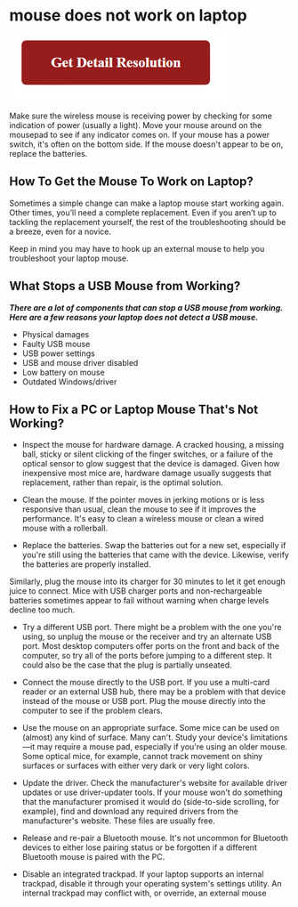 # mouse does not work on laptop

[![mouse does not work on laptop](gett-detail.png)](https://computersolve.com/mouse-does-not-work-on-laptop/)

Make sure the wireless mouse is receiving power by checking for some indication of power (usually a light). Move your mouse around on the mousepad to see if any indicator comes on. If your mouse has a power switch, it's often on the bottom side. If the mouse doesn't appear to be on, replace the batteries.

## How To Get the Mouse To Work on Laptop?

Sometimes a simple change can make a laptop mouse start working again. Other times, you’ll need a complete replacement. Even if you aren’t up to tackling the replacement yourself, the rest of the troubleshooting should be a breeze, even for a novice. 

Keep in mind you may have to hook up an external mouse to help you troubleshoot your laptop mouse. 

## What Stops a USB Mouse from Working?

**_There are a lot of components that can stop a USB mouse from working. Here are a few reasons your laptop does not detect a USB mouse._**

* Physical damages
* Faulty USB mouse
* USB power settings
* USB and mouse driver disabled
* Low battery on mouse
* Outdated Windows/driver
 
## How to Fix a PC or Laptop Mouse That's Not Working?

* Inspect the mouse for hardware damage. A cracked housing, a missing ball, sticky or silent clicking of the finger switches, or a failure of the optical sensor to glow suggest that the device is damaged. Given how inexpensive most mice are, hardware damage usually suggests that replacement, rather than repair, is the optimal solution.

* Clean the mouse. If the pointer moves in jerking motions or is less responsive than usual, clean the mouse to see if it improves the performance. It's easy to clean a wireless mouse or clean a wired mouse with a rollerball.

* Replace the batteries. Swap the batteries out for a new set, especially if you're still using the batteries that came with the device. Likewise, verify the batteries are properly installed.

Similarly, plug the mouse into its charger for 30 minutes to let it get enough juice to connect. Mice with USB charger ports and non-rechargeable batteries sometimes appear to fail without warning when charge levels decline too much.

* Try a different USB port. There might be a problem with the one you're using, so unplug the mouse or the receiver and try an alternate USB port. Most desktop computers offer ports on the front and back of the computer, so try all of the ports before jumping to a different step. It could also be the case that the plug is partially unseated.

* Connect the mouse directly to the USB port. If you use a multi-card reader or an external USB hub, there may be a problem with that device instead of the mouse or USB port. Plug the mouse directly into the computer to see if the problem clears.

* Use the mouse on an appropriate surface. Some mice can be used on (almost) any kind of surface. Many can't. Study your device's limitations—it may require a mouse pad, especially if you're using an older mouse. Some optical mice, for example, cannot track movement on shiny surfaces or surfaces with either very dark or very light colors.

* Update the driver. Check the manufacturer's website for available driver updates or use driver-updater tools. If your mouse won't do something that the manufacturer promised it would do (side-to-side scrolling, for example), find and download any required drivers from the manufacturer's website. These files are usually free.

* Release and re-pair a Bluetooth mouse. It's not uncommon for Bluetooth devices to either lose pairing status or be forgotten if a different Bluetooth mouse is paired with the PC.

* Disable an integrated trackpad. If your laptop supports an internal trackpad, disable it through your operating system's settings utility. An internal trackpad may conflict with, or override, an external mouse
